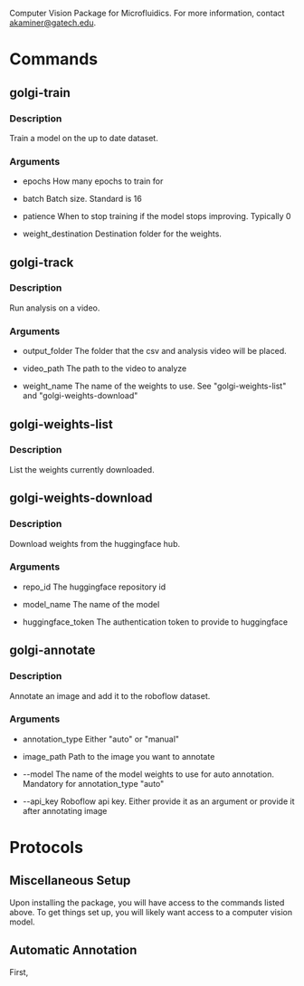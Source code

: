 Computer Vision Package for Microfluidics. For more information, contact akaminer@gatech.edu.

# Commands

## golgi-train
### Description
Train a model on the up to date dataset.

### Arguments
- epochs
How many epochs to train for

- batch
Batch size. Standard is 16

- patience
When to stop training if the model stops improving. Typically 0

- weight_destination
Destination folder for the weights.


## golgi-track
### Description
Run analysis on a video.

### Arguments
- output_folder
The folder that the csv and analysis video will be placed.

- video_path
The path to the video to analyze

- weight_name
The name of the weights to use. See "golgi-weights-list" and "golgi-weights-download"


## golgi-weights-list
### Description
List the weights currently downloaded.


## golgi-weights-download
### Description
Download weights from the huggingface hub.

### Arguments
- repo_id
The huggingface repository id

- model_name
The name of the model

- huggingface_token
The authentication token to provide to huggingface


## golgi-annotate
### Description
Annotate an image and add it to the roboflow dataset.

### Arguments
- annotation_type
Either "auto" or "manual"

- image_path
Path to the image you want to annotate

- --model
The name of the model weights to use for auto annotation. Mandatory for 
annotation_type "auto"

- --api_key
Roboflow api key. Either provide it as an argument or provide it after annotating
image


# Protocols

## Miscellaneous Setup

Upon installing the package, you will have access to the commands listed above. 
To get things set up, you will likely want access to a computer vision model.

## Automatic Annotation

First, 
